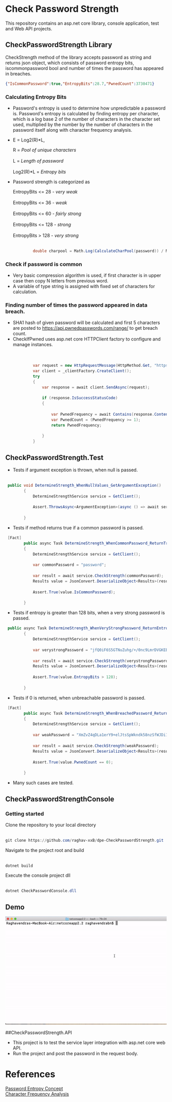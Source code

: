 # Check Password Strength

This repository contains an asp.net core library, console application, test and Web API projects.

## CheckPasswordStrength Library 

CheckStrength method of the library accepts password as string and returns json object, which consists of password entropy bits, iscommonpassword bool and number of times the password has appeared in breaches.

```json
{"IsCommonPassword":true,"EntropyBits":28.7,"PwnedCount":3730471}
```

### Calculating Entropy Bits

* Password's entropy is used to determine how unpredictable a password is. Password's entropy is calculated by finding entropy per character, which is a log base 2 of the number of characters in the character set used, multiplied by the number by the number of characters in the password itself along with character frequency analysis.    
*  E = Log2(R)*L, 

    R = *Pool of unique characters*<br/>  
    L = *Length of password*<br/>   
    Log2(R)*L = *Entropy bits* 
* Password strength is categorized as 
    
     EntropyBits <= 28 - *very weak*<br/>  
     EntropyBits <= 36 - *weak*<br/>  
     EntropyBits <= 60 - *fairly strong*<br/>  
     EntropyBits <= 128 - *strong*<br/>  
     EntropyBits > 128 - *very strong*<br/>

```csharp

            double charpool = Math.Log(CalculateCharPool(password)) / Math.Log(2.0);

```

### Check if password is common

* Very basic compression algorithm is used, if first character is in upper case then copy N letters from previous word. 
* A variable of type string is assigned with fixed set of characters for calculation.



### Finding number of times the password appeared in data breach.

* SHA1 hash of given password will be calculated and first 5 characters are posted to https://api.pwnedpasswords.com/range/ to get breach count.
* CheckIfPwned uses asp.net core HTTPClient factory to configure and manage instances.

```csharp


            var request = new HttpRequestMessage(HttpMethod.Get, "https://api.pwnedpasswords.com/range/" + prefixofSha1);
            var client = _clientFactory.CreateClient();
            try
            {
                var response = await client.SendAsync(request);

                if (response.IsSuccessStatusCode)
                {
          
                    var PwnedFrequency = await Contains(response.Content, suffixofSha1);
                    var PwnedCount = (PwnedFrequency >= 1);
                    return PwnedFrequency;

                }
            }
```

## CheckPasswordStrength.Test

* Tests if argument exception is thrown, when null is passed.

```csharp

 public void DetermineStrength_WhenNullValues_GetArgumentException()
        {
            DetermineStrengthService service = GetClient();

            Assert.ThrowsAsync<ArgumentException>(async () => await service.CheckStrength(null));

        }
```
* Tests if method returns true if a common password is passed.

```csharp
 [Fact]
        public async Task DetermineStrength_WhenCommonPassword_ReturnTrue()
        {
            DetermineStrengthService service = GetClient();

            var commonPassword = "password";

            var result = await service.CheckStrength(commonPassword);
            Results value = JsonConvert.DeserializeObject<Results>(result);

            Assert.True(value.IsCommonPassword);

        }
```
* Tests if entropy is greater than 128 bits, when a very strong password is passed.

```csharp
 public async Task DetermineStrength_WhenVeryStrongPassword_ReturnEntropyBitRange()
        {
            DetermineStrengthService service = GetClient();

            var verystrongPassword = "jfQ0iF6S5GTNuZuhg/+/0nc9LmrDVGKEBo0nprdR3HXkFneVzen6GcrWBwUf5aMCkzKeM8ck341aLCvrijsmng==";

            var result = await service.CheckStrength(verystrongPassword);
            Results value = JsonConvert.DeserializeObject<Results>(result);

            Assert.True(value.EntropyBits > 128);

        }
```

* Tests if 0 is returned, when unbreachable password is passed.

```csharp
 [Fact]
        public async Task DetermineStrength_WhenBreachedPassword_ReturnZero()
        {
            DetermineStrengthService service = GetClient();

            var weakPassword = "XmZvZ4qDLa1erY9+elJtsSpWkndk58nzSfWJDi18HOKsb4Z4wo2XD+/qPXP2Eo+HmzMM10hlZR2Sf9apMNCYyA==";

            var result = await service.CheckStrength(weakPassword);
            Results value = JsonConvert.DeserializeObject<Results>(result);

            Assert.True(value.PwnedCount == 0);

        }
```
* Many such cases are tested.

## CheckPasswordStrengthConsole

### Getting started

Clone the repository to your local directory 

```powershell

git clone https://github.com/raghav-xxB/dpe-CheckPasswordStrength.git

```
Navigate to the project root and build

```powershell

dotnet build

```
Execute the console project dll 

```powershell

dotnet CheckPasswordConsole.dll

```
## Demo
![](demo.gif)

##CheckPasswordStrength.API 
* This project is to test the service layer integration with asp.net core web API.
* Run the project and post the password in the request body.
# References 
[Password Entropy Concept](https://www.pleacher.com/mp/mlessons/algebra/entropy2.html)<br/>
[Character Frequency Analysis](https://reusablesec.blogspot.com/2009/05/character-frequency-analysis-info.html)